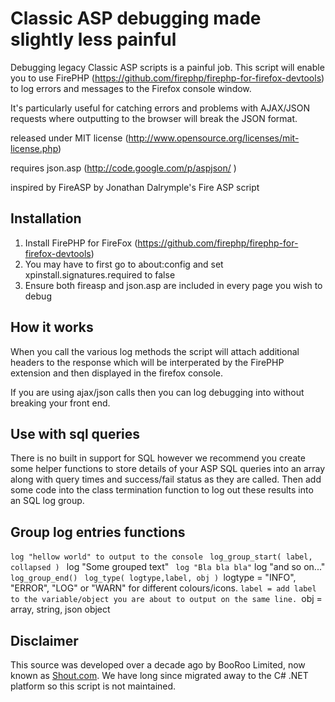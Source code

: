 # Classic ASP debugging made slightly less painful

Debugging legacy Classic ASP scripts is a painful job.  This script will enable
you to use FirePHP (https://github.com/firephp/firephp-for-firefox-devtools) to 
log errors and messages to the Firefox console window.

It's particularly useful for catching errors and problems with AJAX/JSON requests
where outputting to the browser will break the JSON format.

released under MIT license (http://www.opensource.org/licenses/mit-license.php)

requires json.asp (http://code.google.com/p/aspjson/ )

inspired by FireASP by Jonathan Dalrymple's Fire ASP script


## Installation

1. Install FirePHP for FireFox (https://github.com/firephp/firephp-for-firefox-devtools)
2. You may have to first go to about:config and set xpinstall.signatures.required to false
3. Ensure both fireasp and json.asp are included in every page you wish to debug

## How it works

When you call the various log methods the script will attach additional headers to the 
response which will be interperated by the FirePHP extension and then displayed in
the firefox console.

If you are using ajax/json calls then you can log debugging into without breaking your 
front end.

## Use with sql queries

There is no built in support for SQL however we recommend you create some helper functions to store details of your ASP SQL queries into an array along with query times and success/fail status as they are called.  Then add some code into the class termination function to log out these results into an SQL log group.

## Group log entries functions

`log "hellow world" to output to the console
`
`log_group_start( label, collapsed )
`  log "Some grouped text"
`  log "Bla bla bla"
`  log "and so on..."
`log_group_end()
`
`log_type( logtype,label, obj )
`logtype = "INFO", "ERROR", "LOG" or "WARN" for different colours/icons.
`label = add label to the variable/object you are about to output on the same line.
`obj = array, string, json object


## Disclaimer
This source was developed over a decade ago by BooRoo Limited, now known as [Shout.com](https://Shout.com).  We have long since migrated away to the C# .NET platform so this script is not maintained.  
